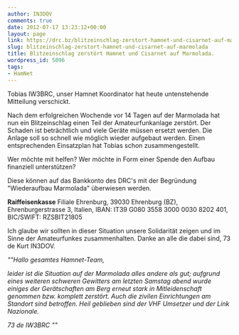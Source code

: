 ```yaml
---
author: IN3DOV
comments: true
date: 2012-07-17 13:23:12+00:00
layout: page
link: https://drc.bz/blitzeinschlag-zerstort-hamnet-und-cisarnet-auf-marmolada/
slug: blitzeinschlag-zerstort-hamnet-und-cisarnet-auf-marmolada
title: Blitzeinschlag zerstört Hamnet und Cisarnet auf Marmolada.
wordpress_id: 5096
tags:
- HamNet
---
```


Tobias IW3BRC, unser Hamnet Koordinator hat heute untenstehende Mitteilung verschickt.




Nach dem erfolgreichen Wochende vor 14 Tagen auf der Marmolada hat nun ein Blitzeinschlag einen Teil der Amateurfunkanlage zerstört. Der Schaden ist beträchtlich und viele Geräte müssen ersetzt werden. Die Anlage soll so schnell wie möglich wieder aufgebaut werden. Einen entsprechenden Einsatzplan hat Tobias schon zusammengestellt.




Wer möchte mit helfen? Wer möchte in Form einer Spende den Aufbau finanziell unterstützen?




Diese können auf das Bankkonto des DRC's mit der Begründung "Wiederaufbau Marmolada" überwiesen werden.


**Raiffeisenkasse** Filiale Ehrenburg, 39030 Ehrenburg (BZ), Ehrenburgerstrasse 3, Italien, IBAN: IT39 G080 3558 3000 0030 8202 401, BIC/SWIFT: RZSBIT21805


Ich glaube wir sollten in dieser Situation unsere Solidarität zeigen und im Sinne der Amateurfunkes zusammenhalten. Danke an alle die dabei sind, 73 de Kurt IN3DOV.




_""Hallo gesamtes Hamnet-Team,_




_leider ist die Situation auf der Marmolada alles andere als gut; aufgrund eines weiteren schweren Gewitters am letzten Samstag abend wurde einiges der Gerätschaften am Berg erneut stark in Mitleidenschaft genommen bzw. komplett zerstört. Auch die zivilen Einrichtungen am Standort sind betroffen. Heil geblieben sind der VHF Umsetzer und der Link Nazionale._




_73 de IW3BRC ""_




 
